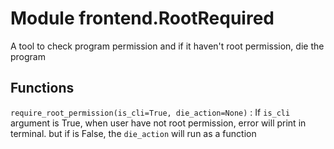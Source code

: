 Module frontend.RootRequired
============================
A tool to check program permission and if it haven't root permission, die the program

Functions
---------

    
`require_root_permission(is_cli=True, die_action=None)`
:   If `is_cli` argument is True, when user have not root permission,
    error will print in terminal. but if is False,
    the `die_action` will run as a function